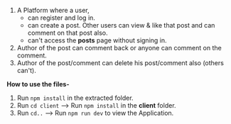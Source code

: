  1. A Platform where a user,  
    - can register and log in.  
    - can create a post. Other users can view & like that post and can comment on that post also.
    - can't access the **posts** page without signing in.
 2. Author of the post can comment back or anyone can comment on the
    comment.
 3. Author of the post/comment can delete his post/comment also (others
    can't).

**How to use the files-**

 1. Run `npm install` in the extracted folder.
 2. Run `cd client` --> Run `npm install` in the **client** folder.
 3. Run `cd..` --> Run `npm run dev` to view the Application.
